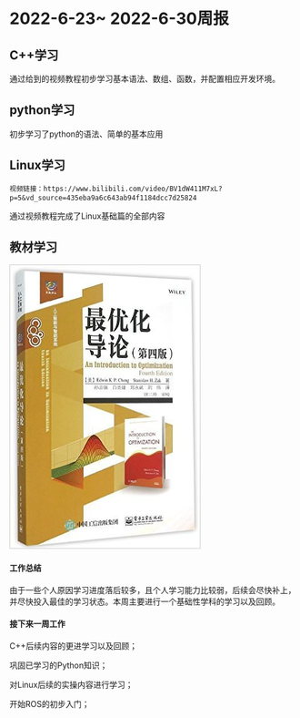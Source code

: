 # 2022-6-23~ 2022-6-30周报

## **C++学习**

通过给到的视频教程初步学习基本语法、数组、函数，并配置相应开发环境。

## **python学习**

初步学习了python的语法、简单的基本应用

## **Linux**学习

```
视频链接：https://www.bilibili.com/video/BV1dW411M7xL?p=5&vd_source=435eba9a6c643ab94f1184dcc7d25824
```

 通过视频教程完成了Linux基础篇的全部内容

## 教材学习

![](https://raw.githubusercontent.com/893077685/blog_img/master/abc/s28447473.jpg)

#### 工作总结

由于一些个人原因学习进度落后较多，且个人学习能力比较弱，后续会尽快补上，并尽快投入最佳的学习状态。本周主要进行一个基础性学科的学习以及回顾。

#### 接下来一周工作

C++后续内容的更进学习以及回顾；

巩固已学习的Python知识；

对Linux后续的实操内容进行学习；

开始ROS的初步入门；








